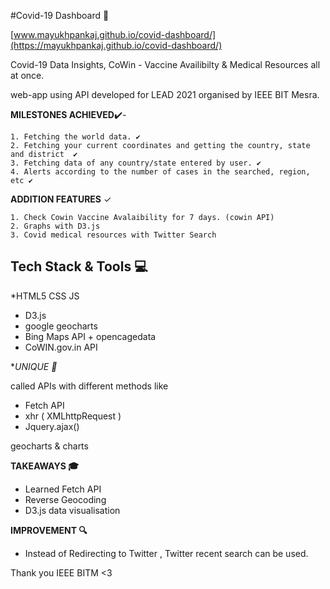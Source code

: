 #Covid-19 Dashboard 📱

[www.mayukhpankaj.github.io/covid-dashboard/](https://mayukhpankaj.github.io/covid-dashboard/) 

Covid-19 Data Insights, CoWin - Vaccine Availibilty & Medical Resources all at once.

web-app using API developed for LEAD 2021 organised by IEEE BIT Mesra.

**MILESTONES ACHIEVED**✔️- 
  
    1. Fetching the world data. ✔️
    2. Fetching your current coordinates and getting the country, state and district  ✔️
    3. Fetching data of any country/state entered by user. ✔️
    4. Alerts according to the number of cases in the searched, region, etc ✔️
    
**ADDITION FEATURES** ✓

    1. Check Cowin Vaccine Avalaibility for 7 days. (cowin API) 
    2. Graphs with D3.js 
    3. Covid medical resources with Twitter Search
    
  ## Tech Stack & Tools 💻 ##
  
  *HTML5 CSS JS 
  * D3.js
  * google geocharts
  * Bing Maps API + opencagedata 
  * CoWIN.gov.in API

**UNIQUE 🚀*

called APIs with different methods like 
* Fetch API
* xhr ( XMLhttpRequest )
* Jquery.ajax() 

geocharts & charts

**TAKEAWAYS 🎓**

* Learned Fetch API 
* Reverse Geocoding
* D3.js data visualisation

**IMPROVEMENT 🔍**

* Instead of Redirecting to Twitter , Twitter recent search can be used.

Thank you IEEE BITM <3
